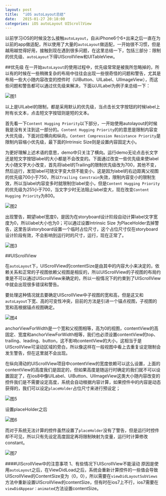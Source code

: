 ```yaml
---
layout: post
title:  "iOS autoLayout总结"
date:   2015-01-27 20:18:00
categories: iOS autoLayout UIScrollView
---
```


以前学习iOS的时候没怎么接触`autoLayout`，自从iPhone6个6+出来之后一直在为以前的app做适配，所以使用了大量的`autoLayout`做适配，一开始很不习惯，但是越用越觉得好用，接触到现在遇到很多问题，在这里总结一下，包括三部分：限制的优先级、`autoLayout`下得UIScrollView和UITableView。

##优先级
在一开始`autoLayout`的使用过程中，优先级常常是被我所忽略掉的，所以有的时候在一些稍微复杂的布局中往往会出现一些很奇怪的问题和警告，尤其是布局一些大小随内容改变的控件时（UIButton、UILabel、UIImageView），而这些问题和警告都可以通过优先级来解决，下面以UILabel为例子来总结一下：

![图1](https://raw.githubusercontent.com/RuiKQ/RuiKQ.github.io/master/assets/images/0127/1.png) 

以上是UILabel的限制，都是采用默认的优先级，当点击长文字按钮的时候label上附有长文本，点击短文字按钮则是短的文本。

首先看一下`Content Hugging Priority`以下部分，一开始使用autolayout的时候我是没有关注到这一部分的。`Content Hugging Priority`的的意思是限制内容变大优先级，下面对应横向和纵向，`Content Compression Resistance Priority`是限制内容缩小优先级，最下面的Intrinsic Size则是设置内容固定大小。

为更好理解上述术语的意思，demo中只关注了横向。运行demo无论点击长文字还是短文字按钮label的大小都是不会改变的。下面通过改变一些优先级来使label大小随文字大小改变，首先将label的Trailing的限制优先级改为700，其他不变，然后运行，发现label可随文字变大但不能变小，这是因为label的右边距离父视图的优先级700小于750，所以`Trailing Constrain`失效，限制内容变小的限制生效，所以当label内容变多时就限制住label变小，但是`Content Hugging Priority`的优先级为251小于700，当文字少时无法阻止label变大，现在改变`Content Hugging Priority`为800。

![图2](https://raw.githubusercontent.com/RuiKQ/RuiKQ.github.io/master/assets/images/0127/2.png)

出现警告，期望label宽度0，是因为在storyboard设计阶段自动计算label文字宽度为0，所以label大小也为0；可以通过设置Intrinsic Size 为PlaceHolder去掉警告，这里告诉storyboard设置一个临时占位尺寸，这个占位尺寸仅在storyboard设计阶段有效，不会影响到运行时的尺寸，运行，现在正常了。

![图3](https://raw.githubusercontent.com/RuiKQ/RuiKQ.github.io/master/assets/images/0127/3.png)


##UIScrollView

在`autoLayout`下，UIScrollView的contentSize是由其中的内容大小来决定的，依赖关系和正常的子视图依赖父视图是相反的，所以UIScrollView的子视图的布局约束是不可以通过UIScrollView来确定的，所以一般情况下的约束到了UIScrollView中就会出现很多错误和警告。

要处理这种情况就去要确定UIScrollView中子视图的宽和高，但是这又和`autoLayout`下宽、高的可变性冲突，目前的方法是引进一个锚点视图，子视图的宽和高根据锚点视图确定。

![图4](https://raw.githubusercontent.com/RuiKQ/RuiKQ.github.io/master/assets/images/0127/4.png)

anchorViewForWidth是一个宽和父视图相等，高为0的视图，contentView的高固定、宽度和anchorViewForWidth相等，我们也必须设置contentView的top、trailing、leading、button，这不影响contentView的大小，这相当于是UIScrollView可滚动区域的旁白，所以像这样在一般视图中看上去重复设定限制会发生警告，但在这里就不会出现。

在纵向滑动的UIScrollView项目中contentView的宽度依赖可以这么设置，上面的contentView的高度我们是固定的，但如果高度是随运行时确定的我们就不可以设置固定了，在ios8中像UILabel、UIButton、UIImageView这类大小随内容改变的控件我们是不需要设定高度，系统会自动根据内容计算，如果控件中的内容是动态获得的，我们可以设定`placeHolder`占位尺寸来进行预设定；

![图5](https://raw.githubusercontent.com/RuiKQ/RuiKQ.github.io/master/assets/images/0127/5.png)

设置placeHolder之后

![图6](https://raw.githubusercontent.com/RuiKQ/RuiKQ.github.io/master/assets/images/0127/6.png)

而对于系统无法计算的控件虽然设置了`placeHolder`没有了警告，但是运行时控件却不可见，所以只有先设定高度固定再将限制映射为变量，运行时计算修改constant。

![图7](https://raw.githubusercontent.com/RuiKQ/RuiKQ.github.io/master/assets/images/0127/7.png)

####UIScrollView中的注意事项
1、有些情况下UIScrollView不能滚动
原因是使用`autoLayout`之后，在ViewDidLoad之后，系统会重新计算控件的一些值会导致UIScrollView的ContentSize变为（0，0），所以需要在`viewDidLayoutSubViews`方法中重新设置UIScrollView的contentSize，但有时在ios7上不行，ios7需要在`viewDidAppear：animated`方法设置contentSize。



